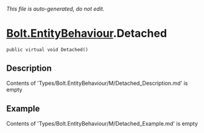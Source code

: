 *This file is auto-generated, do not edit.*

# [Bolt.EntityBehaviour](Types/Bolt.EntityBehaviour.md).Detached
`public virtual void Detached()`
## Description
Contents of 'Types/Bolt.EntityBehaviour/M/Detached_Description.md' is empty
## Example
Contents of 'Types/Bolt.EntityBehaviour/M/Detached_Example.md' is empty
